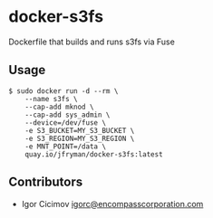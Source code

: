 # docker-s3fs

Dockerfile that builds and runs s3fs via Fuse

## Usage

```
$ sudo docker run -d --rm \
	--name s3fs \
	--cap-add mknod \
	--cap-add sys_admin \
	--device=/dev/fuse \ 
	-e S3_BUCKET=MY_S3_BUCKET \
	-e S3_REGION=MY_S3_REGION \
 	-e MNT_POINT=/data \
	quay.io/jfryman/docker-s3fs:latest
```

## Contributors

* Igor Cicimov <igorc@encompasscorporation.com>
